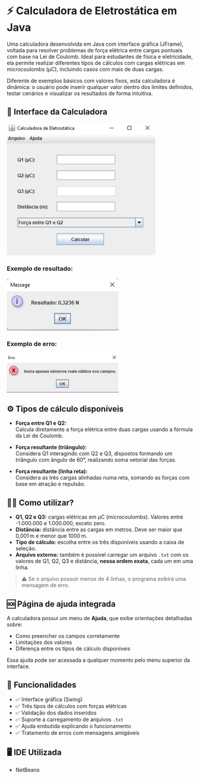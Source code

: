 # ⚡ Calculadora de Eletrostática em Java

Uma calculadora desenvolvida em Java com interface gráfica (JFrame), voltada para resolver problemas de força elétrica entre cargas pontuais com base na Lei de Coulomb. Ideal para estudantes de física e eletricidade, ela permite realizar diferentes tipos de cálculos com cargas elétricas em microcoulombs (μC), incluindo casos com mais de duas cargas.

Diferente de exemplos básicos com valores fixos, esta calculadora é dinâmica: o usuário pode inserir qualquer valor dentro dos limites definidos, testar cenários e visualizar os resultados de forma intuitiva.

## 📸 Interface da Calculadora

<img src="/interface1.png" alt="Interface da calculadora" width="400"/>

### Exemplo de resultado:

<img src="/resultado1.png" alt="Resultado do cálculo" width="300"/>

### Exemplo de erro:

<img src="/erro1.png" alt="Mensagem de erro" width="300"/>


## ⚙️ Tipos de cálculo disponíveis

- **Força entre Q1 e Q2:**  
  Calcula diretamente a força elétrica entre duas cargas usando a fórmula da Lei de Coulomb.

- **Força resultante (triângulo):**  
  Considera Q1 interagindo com Q2 e Q3, dispostos formando um triângulo com ângulo de 60°, realizando soma vetorial das forças.

- **Força resultante (linha reta):**  
  Considera as três cargas alinhadas numa reta, somando as forças com base em atração e repulsão.

## 🧑‍💻 Como utilizar?

- **Q1, Q2 e Q3:** cargas elétricas em μC (microcoulombs). Valores entre -1.000.000 e 1.000.000, exceto zero.
- **Distância:** distância entre as cargas em metros. Deve ser maior que 0,001 m e menor que 1000 m.
- **Tipo de cálculo:** escolha entre os três disponíveis usando a caixa de seleção.
- **Arquivo externo:** também é possível carregar um arquivo `.txt` com os valores de Q1, Q2, Q3 e distância, **nessa ordem exata**, cada um em uma linha.

> ⚠️ Se o arquivo possuir menos de 4 linhas, o programa exibirá uma mensagem de erro.

## 🆘 Página de ajuda integrada

A calculadora possui um menu de **Ajuda**, que exibe orientações detalhadas sobre:

- Como preencher os campos corretamente
- Limitações dos valores
- Diferença entre os tipos de cálculo disponíveis

Essa ajuda pode ser acessada a qualquer momento pelo menu superior da interface.

## 🚀 Funcionalidades

- ✅ Interface gráfica (Swing)
- ✅ Três tipos de cálculos com forças elétricas
- ✅ Validação dos dados inseridos
- ✅ Suporte a carregamento de arquivos `.txt`
- ✅ Ajuda embutida explicando o funcionamento
- ✅ Tratamento de erros com mensagens amigáveis

## 🖥️ IDE Utilizada

- NetBeans
